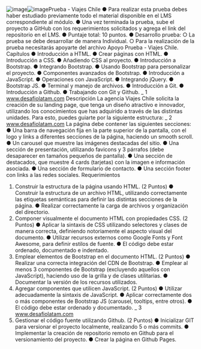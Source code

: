 ![image](https://github.com/JanisAravena/Viajes-Chile/assets/94873219/584d33dd-cdc1-44c0-9380-506996c8a424)![image](https://github.com/JanisAravena/Viajes-Chile/assets/94873219/0ed3ba05-ec37-4880-a290-8d13f2480eb8)Prueba - Viajes Chile
● Para realizar esta prueba debes haber estudiado previamente todo el material
disponible en el LMS correspondiente al módulo.
● Una vez terminada la prueba, sube el proyecto a GitHub con los requerimientos
solicitados y agrega el link del repositorio en el LMS.
● Puntaje total: 10 puntos.
● Desarrollo prueba:
○ La prueba se debe desarrollar de manera Individual.
○ Para la realización de la prueba necesitarás apoyarte del archivo Apoyo
Prueba - Viajes Chile.
Capítulos
● Introducción a HTML.
● Crear páginas con HTML.
● Introducción a CSS.
● Añadiendo CSS al proyecto.
● Introducción a Bootstrap.
● Integrando Bootstrap.
● Usando Bootstrap para personalizar el proyecto.
● Componentes avanzados de Bootstrap.
● Introducción a JavaScript.
● Operaciones con JavaScript.
● Integrando jQuery.
● Bootstrap JS.
● Terminal y manejo de archivos.
● Introducción a Git.
● Introducción a Github.
● Trabajando con Git y Github.
_ 1
www.desafiolatam.com
Descripción
La agencia Viajes Chile solicita la creación de su landing page, que tenga un diseño atractivo
e innovador, utilizando los conocimientos que has adquirido a través de las distintas
unidades. Para esto, puedes guiarte por la siguiente estructura:
_ 2
www.desafiolatam.com
La página debe contener las siguientes secciones:
● Una barra de navegación fija en la parte superior de la pantalla, con el logo y links a
diferentes secciones de la página, haciendo un smooth scroll.
● Un carousel que muestre las imágenes destacadas del sitio.
● Una sección de presentación, utilizando favicons y 3 párrafos (debe desaparecer en
tamaños pequeños de pantalla).
● Una sección de destacados, que muestre 4 cards (tarjetas) con la imagen e
información asociada.
● Una sección de formulario de contacto.
● Una sección footer con links a las redes sociales.
Requerimientos
1. Construir la estructura de la página usando HTML.
(2 Puntos)
● Construir la estructura de un archivo HTML, utilizando correctamente las
etiquetas semánticas para definir las distintas secciones de la página.
● Realizar correctamente la carga de archivos y organización del directorio.
2. Componer visualmente el documento HTML con propiedades CSS.
(2 Puntos)
● Aplicar la sintaxis de CSS utilizando selectores y clases de manera correcta,
definiendo notoriamente el aspecto visual del documento.
● Utilizar recursos externos como Google Fonts y Font Awesome, para definir
estilos de fuente.
● El código debe estar ordenado, documentado e indentado.
3. Emplear elementos de Bootstrap en el documento HTML.
(2 Puntos)
● Realizar una correcta integración del CDN de Bootstrap.
● Emplear al menos 3 componentes de Bootstrap (excluyendo aquellos con
JavaScript), haciendo uso de la grilla y de clases utilitarias.
● Documentar la versión de los recursos utilizados.
4. Agregar componentes que utilicen JavaScript.
(2 Puntos)
● Utilizar adecuadamente la sintaxis de JavaScript.
● Aplicar correctamente dos o más componentes de Bootstrap JS (carousel,
tooltips, entre otros).
● El código debe estar ordenado y documentado.
_ 3
www.desafiolatam.com
5. Gestionar el código fuente utilizando Github.
(2 Puntos)
● Inicializar GIT para versionar el proyecto localmente, realizando 5 o más
commits.
● Implementar la creación de repositorio remoto en Github para el
versionamiento del proyecto.
● Crear la página en Github Pages.
